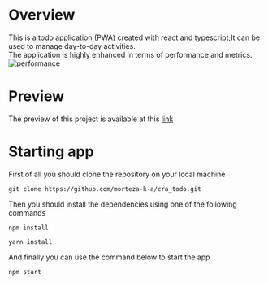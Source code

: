 # Overview
This is a todo application (PWA) created with react and typescript;It can be used to manage day-to-day activities.<br/>
The application is highly enhanced in terms of performance and metrics.
![performance](https://i.postimg.cc/52FHZSdw/Screenshot-2022-02-15-112934.png)
# Preview
The preview of this project is available at this [link](https://vercel-todo-puce.vercel.app/)
# Starting app
First of all you should clone the repository on your local machine
```
git clone https://github.com/morteza-k-a/cra_todo.git
```
Then you should install the dependencies using one of the following commands
```
npm install
```
```
yarn install
```
And finally you can use the command below to start the app
```
npm start
```
